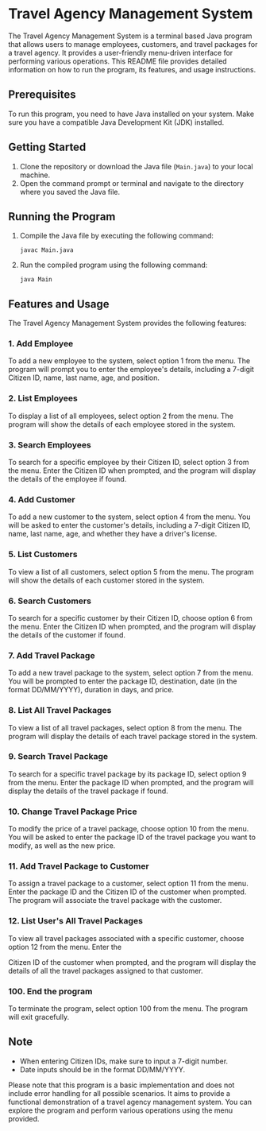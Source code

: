# Travel Agency Management System

The Travel Agency Management System is a terminal based Java program that allows users to manage employees, customers, and travel packages for a travel agency. It provides a user-friendly menu-driven interface for performing various operations. This README file provides detailed information on how to run the program, its features, and usage instructions.

## Prerequisites

To run this program, you need to have Java installed on your system. Make sure you have a compatible Java Development Kit (JDK) installed.

## Getting Started

1. Clone the repository or download the Java file (`Main.java`) to your local machine.
2. Open the command prompt or terminal and navigate to the directory where you saved the Java file.

## Running the Program

1. Compile the Java file by executing the following command:

   ```shell
   javac Main.java
   ```

2. Run the compiled program using the following command:

   ```shell
   java Main
   ```

## Features and Usage

The Travel Agency Management System provides the following features:

### 1. Add Employee

To add a new employee to the system, select option 1 from the menu. The program will prompt you to enter the employee's details, including a 7-digit Citizen ID, name, last name, age, and position.

### 2. List Employees

To display a list of all employees, select option 2 from the menu. The program will show the details of each employee stored in the system.

### 3. Search Employees

To search for a specific employee by their Citizen ID, select option 3 from the menu. Enter the Citizen ID when prompted, and the program will display the details of the employee if found.

### 4. Add Customer

To add a new customer to the system, select option 4 from the menu. You will be asked to enter the customer's details, including a 7-digit Citizen ID, name, last name, age, and whether they have a driver's license.

### 5. List Customers

To view a list of all customers, select option 5 from the menu. The program will show the details of each customer stored in the system.

### 6. Search Customers

To search for a specific customer by their Citizen ID, choose option 6 from the menu. Enter the Citizen ID when prompted, and the program will display the details of the customer if found.

### 7. Add Travel Package

To add a new travel package to the system, select option 7 from the menu. You will be prompted to enter the package ID, destination, date (in the format DD/MM/YYYY), duration in days, and price.

### 8. List All Travel Packages

To view a list of all travel packages, select option 8 from the menu. The program will display the details of each travel package stored in the system.

### 9. Search Travel Package

To search for a specific travel package by its package ID, select option 9 from the menu. Enter the package ID when prompted, and the program will display the details of the travel package if found.

### 10. Change Travel Package Price

To modify the price of a travel package, choose option 10 from the menu. You will be asked to enter the package ID of the travel package you want to modify, as well as the new price.

### 11. Add Travel Package to Customer

To assign a travel package to a customer, select option 11 from the menu. Enter the package ID and the Citizen ID of the customer when prompted. The program will associate the travel package with the customer.

### 12. List User's All Travel Packages

To view all travel packages associated with a specific customer, choose option 12 from the menu. Enter the

 Citizen ID of the customer when prompted, and the program will display the details of all the travel packages assigned to that customer.

### 100. End the program

To terminate the program, select option 100 from the menu. The program will exit gracefully.

## Note

- When entering Citizen IDs, make sure to input a 7-digit number.
- Date inputs should be in the format DD/MM/YYYY.

Please note that this program is a basic implementation and does not include error handling for all possible scenarios. It aims to provide a functional demonstration of a travel agency management system. You can explore the program and perform various operations using the menu provided.
